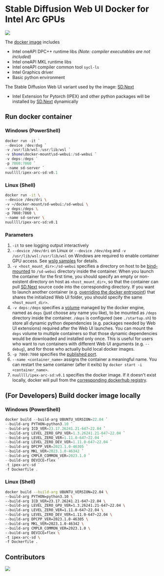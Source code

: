 # Stable Diffusion Web UI Docker for Intel Arc GPUs

<a href="https://hub.docker.com/r/nuullll/ipex-arc-sd">
  <img src="https://img.shields.io/docker/pulls/nuullll/ipex-arc-sd" />
</a>

The [docker image](https://hub.docker.com/r/nuullll/ipex-arc-sd) includes
- Intel oneAPI DPC++ runtime libs _(Note: compiler executables are not included)_
- Intel oneAPI MKL runtime libs
- Intel oneAPI compiler common tool `sycl-ls`
- Intel Graphics driver
- Basic python environment

The Stable Diffusion Web UI variant used by the image: [SD.Next](https://github.com/vladmandic/automatic)

- Intel Extension for Pytorch (IPEX) and other python packages will be installed by [SD.Next](https://github.com/vladmandic/automatic) dynamically

## Run docker container

### Windows (PowerShell)

```powershell
docker run -it `
--device /dev/dxg `
-v /usr/lib/wsl:/usr/lib/wsl `
-v $home\docker-mount\sd-webui:/sd-webui `
-v deps:/deps `
-p 7860:7860 `
--name sd-server `
nuullll/ipex-arc-sd:v0.1
```

### Linux (Shell)

```sh
docker run -it \
--device /dev/dri \
-v ~/docker-mount/sd-webui:/sd-webui \
-v deps:/deps \
-p 7860:7860 \
--name sd-server \
nuullll/ipex-arc-sd:v0.1
```

### Parameters

1. `-it` to see logging output interactively
2. `--device /dev/dri` on Linux or `--device /dev/dxg` and `-v /usr/lib/wsl:/usr/lib/wsl` on Windows are required to enable container GPU access. See [wslg samples](https://github.com/microsoft/wslg/blob/main/samples/container/Containers.md#containerized-applications-access-to-the-vgpu) for details.
3. `-v <host_mount_dir>:/sd-webui` specifies a directory on host to be [bind-mounted](https://docs.docker.com/storage/bind-mounts/) to `/sd-webui` directory inside the container. When you launch the container for the first time, you should specify an empty or non-existent directory on host as `<host_mount_dir>`, so that the container can pull [SD.Next](https://github.com/vladmandic/automatic) source code into the corresponding directory. If you want to launch another container (e.g. [overriding the docker entrypoint](https://docs.docker.com/engine/reference/run/#entrypoint-default-command-to-execute-at-runtime)) that shares the initialized Web UI folder, you should specify the same `<host_mount_dir>`.
4. `-v deps:/deps` specifies a [volume](https://docs.docker.com/storage/volumes/) managed by the docker engine, named as `deps` (just choose any name you like), to be mounted as `/deps` directory inside the container. `/deps` is configured (see `./startup.sh`) to store all dynamic python dependencies (e.g. packages needed by Web UI extensions) required after the Web UI launches. You can mount the `deps` volume to multiple containers so that those dynamic dependencies would be downloaded and installed only once. This is useful for users who want to run containers with different Web UI arguments (e.g. `--debug`), and for those who actually build local docker images.
5. `-p 7860:7860` specifies the [published port](https://docs.docker.com/network/).
6. `--name <container_name>` assigns the container a meaningful name. You can restart the same container (after it exits) by `docker start -i <container_name>`.
7. `nuullll/ipex-arc-sd:v0.1` specifies the docker image. If it doesn't exist locally, docker will pull from the [corresponding dockerhub registry](https://hub.docker.com/r/nuullll/ipex-arc-sd).

## (For Developers) Build docker image locally

### Windows (PowerShell)

```powershell
docker build --build-arg UBUNTU_VERSION=22.04 `
--build-arg PYTHON=python3.10 `
--build-arg ICD_VER=23.17.26241.21-647~22.04 `
--build-arg LEVEL_ZERO_GPU_VER=1.3.26241.21-647~22.04 `
--build-arg LEVEL_ZERO_VER=1.11.0-647~22.04 `
--build-arg LEVEL_ZERO_DEV_VER=1.11.0-647~22.04 `
--build-arg DPCPP_VER=2023.1.0-46305 `
--build-arg MKL_VER=2023.1.0-46342 `
--build-arg CMPLR_COMMON_VER=2023.1.0 `
--build-arg DEVICE=flex `
-t ipex-arc-sd `
-f Dockerfile .
```

### Linux (Shell)

```sh
docker build --build-arg UBUNTU_VERSION=22.04 \
--build-arg PYTHON=python3.10 \
--build-arg ICD_VER=23.17.26241.21-647~22.04 \
--build-arg LEVEL_ZERO_GPU_VER=1.3.26241.21-647~22.04 \
--build-arg LEVEL_ZERO_VER=1.11.0-647~22.04 \
--build-arg LEVEL_ZERO_DEV_VER=1.11.0-647~22.04 \
--build-arg DPCPP_VER=2023.1.0-46305 \
--build-arg MKL_VER=2023.1.0-46342 \
--build-arg CMPLR_COMMON_VER=2023.1.0 \
--build-arg DEVICE=flex \
-t ipex-arc-sd \
-f Dockerfile .
```

## Contributors

<a href="https://github.com/Nuullll/ipex-sd-docker-for-arc-gpu/graphs/contributors">
  <img src="https://contrib.rocks/image?repo=Nuullll/ipex-sd-docker-for-arc-gpu" />
</a>
